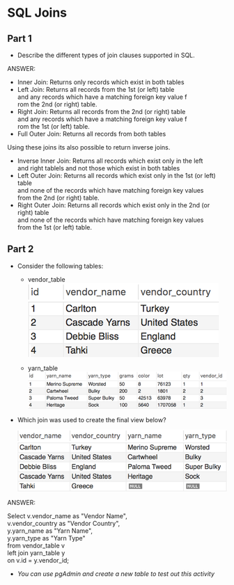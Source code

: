# SQL Joins

## Part 1

* Describe the different types of join clauses supported in SQL.  

ANSWER:  

- Inner Join: Returns only records which exist in both tables  
- Left Join: Returns all records from the 1st (or left) table  
	and any records which have a matching foreign key value f  
	rom the 2nd (or right) table.  
- Right Join: Returns all records from the 2nd (or right) table  
	and any records which have a matching foreign key value f  
	rom the 1st (or left) table.  
- Full Outer Join: Returns all records from both tables  

Using these joins its also possible to return inverse joins.  

- Inverse Inner Join: Returns all records which exist only in the left  
and right tablels and not those which exist in both tables  
- Left Outer Join: Returns all records which exist only in the 1st (or left) table  
	and none of the records which have matching foreign key values  
	from the 2nd (or right) table.  
- Right Outer Join: Returns all records which exist only in the 2nd (or right) table  
	and none of the records which have matching foreign key values  
	from the 1st (or left) table.   



## Part 2

* Consider the following tables:

  * vendor_table
  ![vendor_table.png](Images/vendor_table.png)

  * yarn_table
  ![yarn_table.png](Images/yarn_table.png)

* Which join was used to create the final view below?

  ![table_join.png](Images/table_join.png)

ANSWER:  

Select v.vendor_name as "Vendor Name",  
		v.vendor_country as "Vendor Country",  
		y.yarn_name as "Yarn Name",  
		y.yarn_type as "Yarn Type"  
from vendor_table v  
left join yarn_table y  
on v.id = y.vendor_id;  

* _You can use pgAdmin and create a new table to test out this activity_
